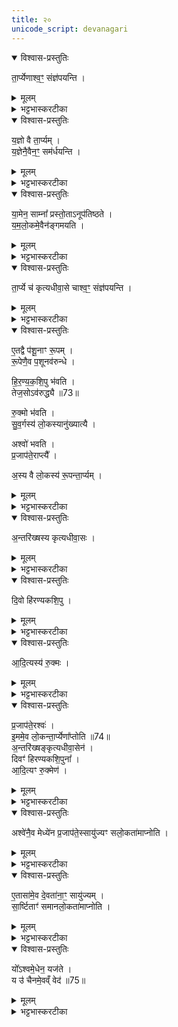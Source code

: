 ```yaml
---
title: २०
unicode_script: devanagari
---
```

<details open><summary>विश्वास-प्रस्तुतिः</summary>

ता॒र्प्येणाश्व॒ꣳ॒ संज्ञ॑पयन्ति ।   
</details>

<details><summary>मूलम्</summary>

ता॒र्प्येणाश्व॒ꣳ॒ संज्ञ॑पयन्ति ।   
</details>

<details><summary>भट्टभास्करटीका</summary>

1तार्प्येणेत्यादि ॥ तार्प्यं घृताक्तं कम्बळं तेन संज्ञपयन्ति मारयन्ति । 'ज्ञप मारणादौ' ।   
</details>

<details open><summary>विश्वास-प्रस्तुतिः</summary>

य॒ज्ञो वै ता॒र्प्यम् ।   
य॒ज्ञेनै॒वैन॒ꣳ॒ सम॑र्धयन्ति ।   
</details>

<details><summary>मूलम्</summary>

य॒ज्ञो वै ता॒र्प्यम् ।   
य॒ज्ञेनै॒वैन॒ꣳ॒ सम॑र्धयन्ति ।   
</details>

<details><summary>भट्टभास्करटीका</summary>

यज्ञो वा इति । प्रधानसाधनत्वात् ।   
</details>

<details open><summary>विश्वास-प्रस्तुतिः</summary>

या॒मेन॒ साम्ना᳚ प्रस्तो॒ताऽनूप॑तिष्ठते ।   
य॒म॒लो॒कमे॒वैन॑ङ्गमयति ।   
</details>

<details><summary>मूलम्</summary>

या॒मेन॒ साम्ना᳚ प्रस्तो॒ताऽनूप॑तिष्ठते ।   
य॒म॒लो॒कमे॒वैन॑ङ्गमयति ।   
</details>

<details><summary>भट्टभास्करटीका</summary>

यामेन यमसंबन्धिना पितृमेधप्रयोज्येन अनूपतिष्ठते । संज्ञप्यमानमश्वं पार्श्वत उपतिष्ठते ॥
</details>

<details open><summary>विश्वास-प्रस्तुतिः</summary>

ता॒र्प्ये च॑ कृत्यधीवा॒से चाश्व॒ꣳ॒ संज्ञ॑पयन्ति ।   
</details>

<details><summary>मूलम्</summary>

ता॒र्प्ये च॑ कृत्यधीवा॒से चाश्व॒ꣳ॒ संज्ञ॑पयन्ति ।   
</details>

<details><summary>भट्टभास्करटीका</summary>

2तार्प्ये चेत्यादि ॥ तार्प्यं प्रथमं संस्तीर्य, तत उपरि कत्त्यधीवासं कृत्त्यात्मकमधिवासं छादनपटमास्तीर्य, तत उपरि हिरण्यकशिपु हिरण्मयं कशिपु आस्तरणपटमास्तीर्य तत उपरि रुक्मं शतपलिकं स्वर्णशकलं निधाय, तत उपरि अश्वं संज्ञपयन्ति ॥
</details>

<details open><summary>विश्वास-प्रस्तुतिः</summary>

ए॒तद्वै प॑शू॒नाꣳ रू॒पम् ।  
रू॒पेणै॒व प॒शूनव॑रुन्धे ।   

हि॒र॒ण्य॒क॒शि॒पु भ॑वति ।   
तेज॒सोऽव॑रुद्ध्यै ॥73॥  

रु॒क्मो भ॑वति ।   
सु॒व॒र्गस्य॑ लो॒कस्यानु॑ख्यात्यै ।   

अश्वो॑ भवति ।  
प्र॒जाप॑ते॒राप्त्यै᳚ ।   

अ॒स्य वै लो॒कस्य॑ रू॒पन्ता॒र्प्यम् ।   
</details>

<details><summary>मूलम्</summary>

ए॒तद्वै प॑शू॒नाꣳ रू॒पम् ।  
रू॒पेणै॒व प॒शूनव॑रुन्धे ।   

हि॒र॒ण्य॒क॒शि॒पु भ॑वति ।   
तेज॒सोऽव॑रुद्ध्यै ॥73॥  

रु॒क्मो भ॑वति ।   
सु॒व॒र्गस्य॑ लो॒कस्यानु॑ख्यात्यै ।   

अश्वो॑ भवति ।  
प्र॒जाप॑ते॒राप्त्यै᳚ ।   

अ॒स्य वै लो॒कस्य॑ रू॒पन्ता॒र्प्यम् ।   
</details>

<details><summary>भट्टभास्करटीका</summary>

3अस्य लोकस्य रूपं तार्प्यं अधोभावात् ।   
</details>

<details open><summary>विश्वास-प्रस्तुतिः</summary>

अ॒न्तरि॑ख्षस्य कृत्यधीवा॒सः ।   
</details>

<details><summary>मूलम्</summary>

अ॒न्तरि॑ख्षस्य कृत्यधीवा॒सः ।   
</details>

<details><summary>भट्टभास्करटीका</summary>

कृत्यधीवासोऽन्तरिक्षस्य रूपं द्वितीयत्वात् ।   
</details>

<details open><summary>विश्वास-प्रस्तुतिः</summary>

दि॒वो हि॑रण्यकशि॒पु ।   
</details>

<details><summary>मूलम्</summary>

दि॒वो हि॑रण्यकशि॒पु ।   
</details>

<details><summary>भट्टभास्करटीका</summary>

दिवो रूपं हिरण्यकशिपु तृतीयत्वात् ।   
</details>

<details open><summary>विश्वास-प्रस्तुतिः</summary>

आ॒दि॒त्यस्य॑ रु॒क्मः ।   
</details>

<details><summary>मूलम्</summary>

आ॒दि॒त्यस्य॑ रु॒क्मः ।   
</details>

<details><summary>भट्टभास्करटीका</summary>

आदित्यस्य रूपं रुक्मः रोचनशीलत्वात् ।   
</details>

<details open><summary>विश्वास-प्रस्तुतिः</summary>

प्र॒जाप॑ते॒रश्वः॑ ।   
इ॒ममे॒व लो॒कन्ता॒र्प्येणा᳚प्तोति ॥74॥  
अ॒न्तरि॑ख्षङ्कृत्यधीवा॒सेन॑ ।   
दिवꣳ॑ हिरण्यकशि॒पुना᳚ ।   
आ॒दि॒त्यꣳ रु॒क्मेण॑ ।   
</details>

<details><summary>मूलम्</summary>

प्र॒जाप॑ते॒रश्वः॑ ।   
इ॒ममे॒व लो॒कन्ता॒र्प्येणा᳚प्तोति ॥74॥  
अ॒न्तरि॑ख्षङ्कृत्यधीवा॒सेन॑ ।   
दिवꣳ॑ हिरण्यकशि॒पुना᳚ ।   
आ॒दि॒त्यꣳ रु॒क्मेण॑ ।   
</details>

<details><summary>भट्टभास्करटीका</summary>

प्रजापतेः रूपमश्वः प्रजापत्यक्षिपरिणामत्वात् ।   
</details>

<details open><summary>विश्वास-प्रस्तुतिः</summary>

अश्वे॑नै॒व मेध्ये॑न प्र॒जाप॑ते॒स्सायु॑ज्यꣳ सलो॒कता॑माप्नोति ।   
</details>

<details><summary>मूलम्</summary>

अश्वे॑नै॒व मेध्ये॑न प्र॒जाप॑ते॒स्सायु॑ज्यꣳ सलो॒कता॑माप्नोति ।   
</details>

<details><summary>भट्टभास्करटीका</summary>

सायुज्यं सयुक्त्वं ऐक्यम् । सलोकतां समानलोकताम् ।   
</details>

<details open><summary>विश्वास-प्रस्तुतिः</summary>

ए॒तासा॑मे॒व दे॒वता॑ना॒ꣳ॒ सायु॑ज्यम् ।   
सा॒र्ष्टिताꣳ॑ समानलो॒कता॑माप्नोति ।  
</details>

<details><summary>मूलम्</summary>

ए॒तासा॑मे॒व दे॒वता॑ना॒ꣳ॒ सायु॑ज्यम् ।   
सा॒र्ष्टिताꣳ॑ समानलो॒कता॑माप्नोति ।  
</details>

<details><summary>भट्टभास्करटीका</summary>

एतासामेव देवतानां सायुज्यमैक्यम् । सार्ष्टितां समानवीर्यत्वं समानलोकतां चाप्नोति ।   
</details>

<details open><summary>विश्वास-प्रस्तुतिः</summary>

यो᳚ऽश्वमे॒धेन॒ यज॑ते ।   
य उ॑ चैनमे॒वव्ँ वेद॑ ॥75॥  
</details>

<details><summary>मूलम्</summary>

यो᳚ऽश्वमे॒धेन॒ यज॑ते ।   
य उ॑ चैनमे॒वव्ँ वेद॑ ॥75॥  
</details>

<details><summary>भट्टभास्करटीका</summary>

योऽश्वमेधेन यजते, यश्चैनं एवंमहिमानं वेदैव न यजते सोऽप्युक्तफलभागिति । ऋच्छ गतीन्द्रियप्रळयमूर्तिभावेषु, क्तिनि समानस्य सभावः, वर्णविकारश्छान्दसः ॥


इति तृतीये नवमं विंशोऽनुवाकः ॥  

</details>

